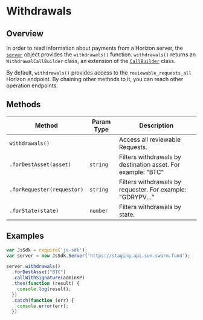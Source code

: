 # Withdrawals

## Overview

In order to read information about payments from a Horizon server, the [`server`](./server.md) object provides the `withdrawals()` function. 
`withdrawals()` returns an `WithdrawalCallBuilder` class, an extension of the [`CallBuilder`](./call_builder.md) class.

By default, `withdrawals()` provides access to the `reviewable_requests_all` Horizon endpoint.  By chaining other methods to it, you can reach other operation endpoints.

## Methods

| Method                              | Param Type | Description                              |
| ----------------------------------- | ---------- | ---------------------------------------- |
| `withdrawals()`              |            | Access all reviewable Requests.          |
| `.forDestAsset(asset)`                  | `string`   | Filters withdrawals by destination asset. For example: "BTC"  |
| `.forRequester(requestor)`          | `string`   | Filters withdrawals by requester. For example: "GDRYPV..."  |
| `.forState(state)`          | `number`   | Filters withdrawals by state. |


## Examples

```js
var JsSdk = require('js-sdk');
var server = new JsSdk.Server('https://staging.api.sun.swarm.fund');

server.withdrawals()
  .forDestAsset("BTC")
  .callWithSignature(adminKP)
  .then(function (result) {
    console.log(result);
  })
  .catch(function (err) {
    console.error(err);
  })
```
